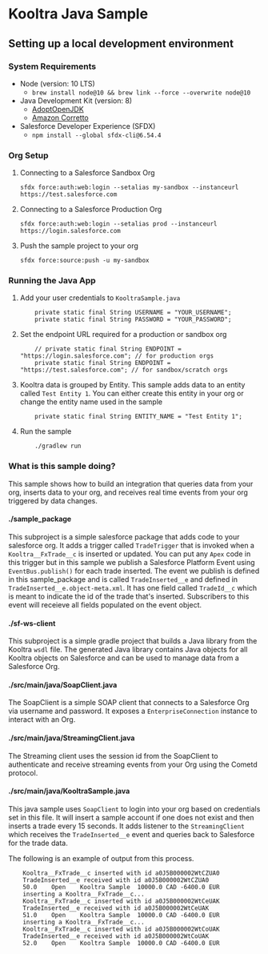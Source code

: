 # Kooltra Java Sample

## Setting up a local development environment

### System Requirements
- Node (version: 10 LTS) 
    - `brew install node@10 && brew link --force --overwrite node@10`
- Java Development Kit (version: 8) 
    - [AdoptOpenJDK](https://adoptopenjdk.net)
    - [Amazon Corretto](https://aws.amazon.com/corretto/)
- Salesforce Developer Experience (SFDX)
    - `npm install --global sfdx-cli@6.54.4`
    

### Org Setup
1. Connecting to a Salesforce Sandbox Org

    `sfdx force:auth:web:login --setalias my-sandbox --instanceurl https://test.salesforce.com`
    
1. Connecting to a Salesforce Production Org

    `sfdx force:auth:web:login --setalias prod --instanceurl https://login.salesforce.com`
    
1. Push the sample project to your org

    `sfdx force:source:push -u my-sandbox`

### Running the Java App
1. Add your user credentials to `KooltraSample.java`
    ```
        private static final String USERNAME = "YOUR_USERNAME";
        private static final String PASSWORD = "YOUR_PASSWORD";
    ```
1. Set the endpoint URL required for a production or sandbox org
    ```
        // private static final String ENDPOINT = "https://login.salesforce.com"; // for production orgs
        private static final String ENDPOINT = "https://test.salesforce.com"; // for sandbox/scratch orgs
    ```
1. Kooltra data is grouped by Entity. This sample adds data to an entity called `Test Entity 1`. You can either create 
this entity in your org or change the entity name used in the sample
    ```
        private static final String ENTITY_NAME = "Test Entity 1";
    ``` 
1. Run the sample
    ```
        ./gradlew run
    ```
   
   
### What is this sample doing?

This sample shows how to build an integration that queries data from your org, inserts
data to your org, and receives real time events from your org triggered by data changes. 

#### ./sample_package

This subproject is a simple salesforce package that adds code to your salesforce org. It adds a trigger called `TradeTrigger` 
that is invoked when a `Kooltra__FxTrade__c` is inserted or updated. You can put any `Apex` code in this trigger but in 
this sample we publish a Salesforce Platform Event using `EventBus.publish()` for each trade inserted. The event we 
publish is defined in this sample_package and is called `TradeInserted__e` and defined in `TradeInserted__e.object-meta.xml`.
It has one field called `TradeId__c` which is meant to indicate the id of the trade that's inserted. Subscribers to this 
event will receieve all fields populated on the event object.

#### ./sf-ws-client  

This subproject is a simple gradle project that builds a Java library from the Kooltra `wsdl` file. The generated Java 
library contains Java objects for all Kooltra objects on Salesforce and can be used to manage data from a Salesforce Org.

#### ./src/main/java/SoapClient.java

The SoapClient is a simple SOAP client that connects to a Salesforce Org via username and password. It exposes a 
`EnterpriseConnection` instance to interact with an Org. 


#### ./src/main/java/StreamingClient.java

The Streaming client uses the session id from the SoapClient to authenticate and receive streaming events from your Org 
using the Cometd protocol.

#### ./src/main/java/KooltraSample.java
 
This java sample uses `SoapClient` to login into your org based on credentials set in this file. It will insert a sample
account if one does not exist and then inserts a trade every 15 seconds. It adds listener to the `StreamingClient` which
receives the `TradeInserted__e` event and queries back to Salesforce for the trade data. 

The following is an example of output from this process. 

```
    Kooltra__FxTrade__c inserted with id a0J5B000002WtCZUA0
    TradeInserted__e received with id a0J5B000002WtCZUA0
    50.0	Open	Kooltra Sample	10000.0 CAD	-6400.0 EUR
    inserting a Kooltra__FxTrade__c...
    Kooltra__FxTrade__c inserted with id a0J5B000002WtCeUAK
    TradeInserted__e received with id a0J5B000002WtCeUAK
    51.0	Open	Kooltra Sample	10000.0 CAD	-6400.0 EUR
    inserting a Kooltra__FxTrade__c...
    Kooltra__FxTrade__c inserted with id a0J5B000002WtCoUAK
    TradeInserted__e received with id a0J5B000002WtCoUAK
    52.0	Open	Kooltra Sample	10000.0 CAD	-6400.0 EUR
```
